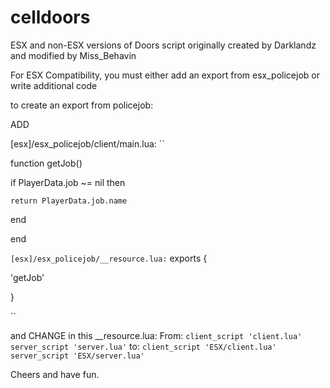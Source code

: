 # celldoors
ESX and non-ESX versions of Doors script originally created by Darklandz and modified by Miss_Behavin



For ESX Compatibility, you must either add an export from esx_policejob or write additional code

to create an export from policejob:

ADD

[esx]/esx_policejob/client/main.lua:
``

function getJob()

  if PlayerData.job ~= nil then
  
	return PlayerData.job.name
	
  end
  
end


``
[esx]/esx_policejob/__resource.lua:
``
exports {

  'getJob'
  
}


``

and CHANGE in this __resource.lua:
From:
``
client_script 'client.lua'
server_script 'server.lua'
``
to:
``
client_script 'ESX/client.lua'
server_script 'ESX/server.lua'
``

Cheers and have fun.  
